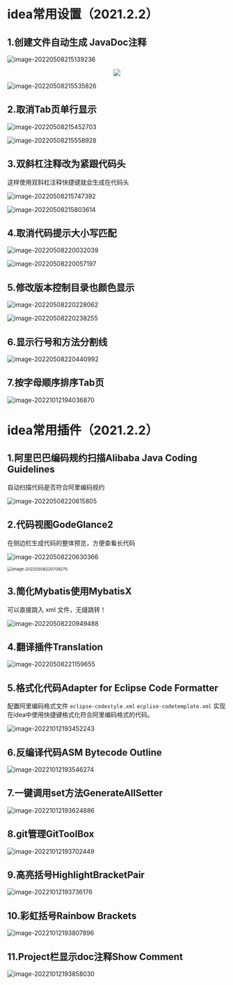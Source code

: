 # idea常用设置（2021.2.2）

## 1.创建文件自动生成 JavaDoc注释

![image-20220508215139236](https://gitee.com/walls1717/images/raw/master/202210121929884.png)

<div align="center">   
    <img src="https://gitee.com/walls1717/images/raw/master/202210121929884.png" style="margin: 0 auto;" />  
</div>

![image-20220508215535826](https://gitee.com/walls1717/images/raw/master/202210121929885.png)



## 2.取消Tab页单行显示

![image-20220508215452703](https://gitee.com/walls1717/images/raw/master/202210121929886.png)

![image-20220508215558928](https://gitee.com/walls1717/images/raw/master/202210121929887.png)



## 3.双斜杠注释改为紧跟代码头

这样使用双斜杠注释快捷键就会生成在代码头

![image-20220508215747392](https://gitee.com/walls1717/images/raw/master/202210121929888.png)

![image-20220508215803614](https://gitee.com/walls1717/images/raw/master/202210121929889.png)



## 4.取消代码提示大小写匹配

![image-20220508220032039](https://gitee.com/walls1717/images/raw/master/202210121929890.png)

![image-20220508220057197](https://gitee.com/walls1717/images/raw/master/202210121929891.png)



## 5.修改版本控制目录也颜色显示

![image-20220508220228062](https://gitee.com/walls1717/images/raw/master/202210121929892.png)

![image-20220508220238255](https://gitee.com/walls1717/images/raw/master/202210121929893.png)



## 6.显示行号和方法分割线

![image-20220508220440992](https://gitee.com/walls1717/images/raw/master/202210121929894.png)

## 7.按字母顺序排序Tab页

![image-20221012194036870](https://gitee.com/walls1717/images/raw/master/202210121940182.png)



# idea常用插件（2021.2.2）

## 1.阿里巴巴编码规约扫描Alibaba Java Coding Guidelines

自动扫描代码是否符合阿里编码规约

![image-20220508220615805](https://gitee.com/walls1717/images/raw/master/202210121929895.png)



## 2.代码视图GodeGlance2

在侧边栏生成代码的整体预览，方便查看长代码

![image-20220508220630366](https://gitee.com/walls1717/images/raw/master/202210121929896.png)

<img src="https://gitee.com/walls1717/images/raw/master/202210121929897.png" alt="image-20220508220708275" style="zoom: 67%;" />



## 3.简化Mybatis使用MybatisX

可以直接跳入 xml 文件，无缝跳转！

![image-20220508220949488](https://gitee.com/walls1717/images/raw/master/202210121929899.png)



## 4.翻译插件Translation

![image-20220508221159655](https://gitee.com/walls1717/images/raw/master/202210121929900.png)

## 5.格式化代码Adapter for Eclipse Code Formatter

配置阿里编码格式文件 `eclipse-codestyle.xml` `ecplise-codetemplate.xml` 实现在idea中使用快捷键格式化符合阿里编码格式的代码。

![image-20221012193452243](https://gitee.com/walls1717/images/raw/master/202210121934773.png)

## 6.反编译代码ASM Bytecode Outline

![image-20221012193546274](https://gitee.com/walls1717/images/raw/master/202210121935040.png)

## 7.一键调用set方法GenerateAllSetter

![image-20221012193624886](https://gitee.com/walls1717/images/raw/master/202210121936782.png)

## 8.git管理GitToolBox

![image-20221012193702449](https://gitee.com/walls1717/images/raw/master/202210121937940.png)

## 9.高亮括号HighlightBracketPair

![image-20221012193736176](https://gitee.com/walls1717/images/raw/master/202210121937036.png)

## 10.彩虹括号Rainbow Brackets

![image-20221012193807896](https://gitee.com/walls1717/images/raw/master/202210121941995.png)

## 11.Project栏显示doc注释Show Comment

![image-20221012193858030](https://gitee.com/walls1717/images/raw/master/202210121938557.png)
